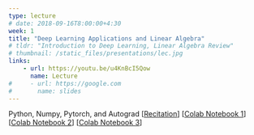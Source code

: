 ```yaml
---
type: lecture
# date: 2018-09-16T8:00:00+4:30
week: 1
title: "Deep Learning Applications and Linear Algebra"
# tldr: "Introduction to Deep Learning, Linear Algebra Review"
# thumbnail: /static_files/presentations/lec.jpg
links: 
    - url: https://youtu.be/u4KnBcI5Qow
      name: Lecture    
#     - url: https://google.com
#       name: slides
---
```

Python, Numpy, Pytorch, and Autograd
[[Recitation](https://youtu.be/DpEwItAkxB4)] [[Colab Notebook 1](https://colab.research.google.com/drive/1yo2-fI0S7sLD-XFC6UEHvpaHVC1ZrlAo?usp=sharing)] [[Colab Notebook 2](https://colab.research.google.com/drive/1roeWCICMkKleVMVwzue1Ql_lvkMoLCv5)] [[Colab Notebook 3](https://colab.research.google.com/drive/1qHkwN7VPj9aDtRPg0fkYCEbv2ZURBMYw?usp=sharing)]